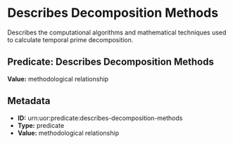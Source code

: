 # Describes Decomposition Methods

Describes the computational algorithms and mathematical techniques used to calculate temporal prime decomposition.

## Predicate: Describes Decomposition Methods

**Value:** methodological relationship

## Metadata

- **ID:** urn:uor:predicate:describes-decomposition-methods
- **Type:** predicate
- **Value:** methodological relationship
